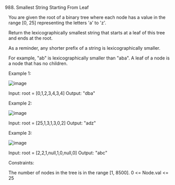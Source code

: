 988. Smallest String Starting From Leaf


You are given the root of a binary tree where each node has a value in the range [0, 25] representing the letters 'a' to 'z'.

Return the lexicographically smallest string that starts at a leaf of this tree and ends at the root.

As a reminder, any shorter prefix of a string is lexicographically smaller.

For example, "ab" is lexicographically smaller than "aba".
A leaf of a node is a node that has no children.

 

Example 1:


![image](https://github.com/Adityaraj05/LeetCode/assets/118068294/1cdc26e0-8688-447c-a7b2-867af435f362)


Input: root = [0,1,2,3,4,3,4]
Output: "dba"


Example 2:


![image](https://github.com/Adityaraj05/LeetCode/assets/118068294/2eda34f4-5fc4-4206-b897-bf12d49b75d5)



Input: root = [25,1,3,1,3,0,2]
Output: "adz"


Example 3:


![image](https://github.com/Adityaraj05/LeetCode/assets/118068294/17ecd06f-ecef-410c-95e3-ebd957303308)




Input: root = [2,2,1,null,1,0,null,0]
Output: "abc"
 

Constraints:

The number of nodes in the tree is in the range [1, 8500].
0 <= Node.val <= 25
